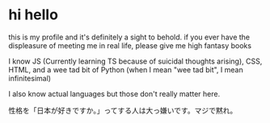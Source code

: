 # hi hello

this is my profile and it's definitely a sight to behold. if you ever have the displeasure of meeting me in real life, please give me high fantasy books

I know JS (Currently learning TS because of suicidal thoughts arising), CSS, HTML, and a wee tad bit of Python (when I mean "wee tad bit", I mean infinitesimal)

I also know actual languages but those don't really matter here. 

性格を「日本が好きですか。」ってする人は大っ嫌いです。マジで黙れ。
